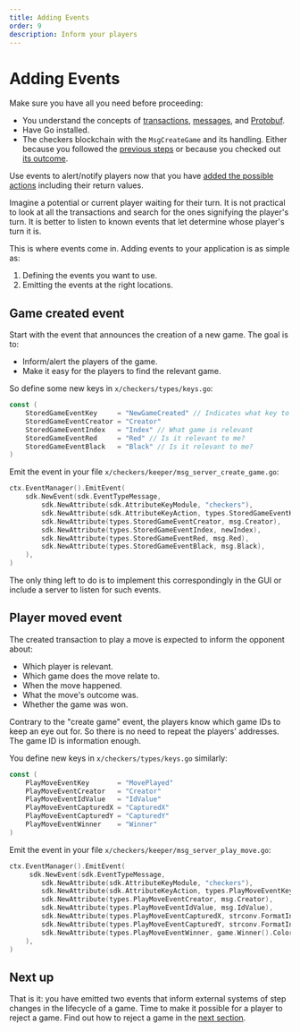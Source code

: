 ```yaml
---
title: Adding Events
order: 9
description: Inform your players
---
```


# Adding Events

<HighlightBox type="info">

Make sure you have all you need before proceeding:

* You understand the concepts of [transactions](../3-main-concepts/05-transactions), [messages](../3-main-concepts/07-messages), and [Protobuf](../3-main-concepts/09-protobuf).
* Have Go installed.
* The checkers blockchain with the `MsgCreateGame` and its handling. Either because you followed the [previous steps](./03-starport-05-create-handling) or because you checked out [its outcome](https://github.com/cosmos/b9-checkers-academy-draft/tree/create-game-handler
).

</HighlightBox>

Use events to alert/notify players now that you have [added the possible actions](./03-starport-06-play-game.md) including their return values.

Imagine a potential or current player waiting for their turn. It is not practical to look at all the transactions and search for the ones signifying the player's turn. It is better to listen to known events that let determine whose player's turn it is.

This is where events come in. Adding events to your application is as simple as:

1. Defining the events you want to use.
2. Emitting the events at the right locations.

## Game created event

Start with the event that announces the creation of a new game. The goal is to:

* Inform/alert the players of the game.
* Make it easy for the players to find the relevant game.

So define some new keys in `x/checkers/types/keys.go`:

```go [https://github.com/cosmos/b9-checkers-academy-draft/blob/f5764b84452983bc85e59823302464723df02f9a/x/checkers/types/keys.go#L34-L39]
const (
    StoredGameEventKey     = "NewGameCreated" // Indicates what key to listen to
    StoredGameEventCreator = "Creator"
    StoredGameEventIndex   = "Index" // What game is relevant
    StoredGameEventRed     = "Red" // Is it relevant to me?
    StoredGameEventBlack   = "Black" // Is it relevant to me?
)
```

Emit the event in your file `x/checkers/keeper/msg_server_create_game.go`:

```go [https://github.com/cosmos/b9-checkers-academy-draft/blob/f5764b84452983bc85e59823302464723df02f9a/x/checkers/keeper/msg_server_create_game.go#L37-L46]
ctx.EventManager().EmitEvent(
    sdk.NewEvent(sdk.EventTypeMessage,
        sdk.NewAttribute(sdk.AttributeKeyModule, "checkers"),
        sdk.NewAttribute(sdk.AttributeKeyAction, types.StoredGameEventKey),
        sdk.NewAttribute(types.StoredGameEventCreator, msg.Creator),
        sdk.NewAttribute(types.StoredGameEventIndex, newIndex),
        sdk.NewAttribute(types.StoredGameEventRed, msg.Red),
        sdk.NewAttribute(types.StoredGameEventBlack, msg.Black),
    ),
)
```

The only thing left to do is to implement this correspondingly in the GUI or include a server to listen for such events.

## Player moved event

The created transaction to play a move is expected to inform the opponent about:

* Which player is relevant.
* Which game does the move relate to.
* When the move happened.
* What the move's outcome was.
* Whether the game was won.

Contrary to the "create game" event, the players know which game IDs to keep an eye out for. So there is no need to repeat the players' addresses. The game ID is information enough.

You define new keys in `x/checkers/types/keys.go` similarly:

```go [https://github.com/cosmos/b9-checkers-academy-draft/blob/f5764b84452983bc85e59823302464723df02f9a/x/checkers/types/keys.go#L41-L48]
const (
    PlayMoveEventKey       = "MovePlayed"
    PlayMoveEventCreator   = "Creator"
    PlayMoveEventIdValue   = "IdValue"
    PlayMoveEventCapturedX = "CapturedX"
    PlayMoveEventCapturedY = "CapturedY"
    PlayMoveEventWinner    = "Winner"
)
```

Emit the event in your file `x/checkers/keeper/msg_server_play_move.go`:

```go [https://github.com/cosmos/b9-checkers-academy-draft/blob/f5764b84452983bc85e59823302464723df02f9a/x/checkers/keeper/msg_server_play_move.go#L62-L72]
ctx.EventManager().EmitEvent(
     sdk.NewEvent(sdk.EventTypeMessage,
        sdk.NewAttribute(sdk.AttributeKeyModule, "checkers"),
        sdk.NewAttribute(sdk.AttributeKeyAction, types.PlayMoveEventKey),
        sdk.NewAttribute(types.PlayMoveEventCreator, msg.Creator),
        sdk.NewAttribute(types.PlayMoveEventIdValue, msg.IdValue),
        sdk.NewAttribute(types.PlayMoveEventCapturedX, strconv.FormatInt(int64(captured.X), 10)),
        sdk.NewAttribute(types.PlayMoveEventCapturedY, strconv.FormatInt(int64(captured.Y), 10)),
        sdk.NewAttribute(types.PlayMoveEventWinner, game.Winner().Color),
    ),
)
```
## Next up

That is it: you have emitted two events that inform external systems of step changes in the lifecycle of a game. Time to make it possible for a player to reject a game. Find out how to reject a game in the [next section](./03-starport-08-reject-game).
